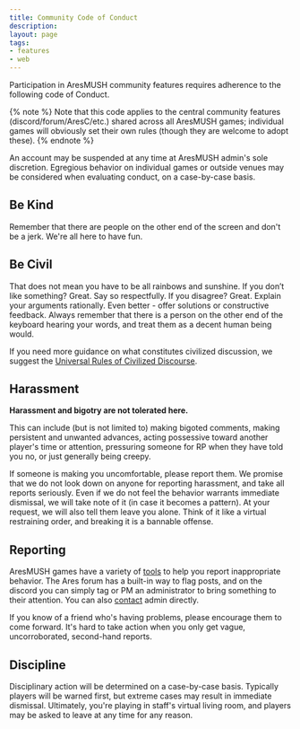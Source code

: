 ```yaml
---
title: Community Code of Conduct
description: 
layout: page
tags:
- features
- web
---
```


Participation in AresMUSH community features requires adherence to the following code of Conduct. 

{% note %}
Note that this code applies to the central community features (discord/forum/AresC/etc.) shared across all AresMUSH games; individual games will obviously set their own rules (though they are welcome to adopt these).
{% endnote %}

An account may be suspended at any time at AresMUSH admin's sole discretion. Egregious behavior on individual games or outside venues may be considered when evaluating conduct, on a case-by-case basis.

## Be Kind

Remember that there are people on the other end of the screen and don't be a jerk. We're all here to have fun.

## Be Civil

That does not mean you have to be all rainbows and sunshine. If you don’t like something? Great. Say so respectfully. If you disagree? Great. Explain your arguments rationally. Even better - offer solutions or constructive feedback. Always remember that there is a person on the other end of the keyboard hearing your words, and treat them as a decent human being would.

If you need more guidance on what constitutes civilized discussion, we suggest the [Universal Rules of Civilized Discourse](https://try.discourse.org/faq#civilized).

## Harassment

**Harassment and bigotry are not tolerated here.** 

This can include (but is not limited to) making bigoted comments, making persistent and unwanted advances, acting possessive toward another player's time or attention, pressuring someone for RP when they have told you no, or just generally being creepy.

If someone is making you uncomfortable, please report them. We promise that we do not look down on anyone for reporting harassment, and take all reports seriously. Even if we do not feel the behavior warrants immediate dismissal, we will take note of it (in case it becomes a pattern). At your request, we will also tell them leave you alone. Think of it like a virtual restraining order, and breaking it is a bannable offense.

## Reporting

AresMUSH games have a variety of [tools]({{site.baseurl}}/tutorials/manage/trolls.html) to help you report inappropriate behavior. The Ares forum has a built-in way to flag posts, and on the discord you can simply tag or PM an administrator to bring something to their attention. You can also [contact]({{site.baseurl}}/feedback.html) admin directly.

If you know of a friend who's having problems, please encourage them to come forward. It's hard to take action when you only get vague, uncorroborated, second-hand reports.

## Discipline

Disciplinary action will be determined on a case-by-case basis. Typically players will be warned first, but extreme cases may result in immediate dismissal. Ultimately, you're playing in staff's virtual living room, and players may be asked to leave at any time for any reason.